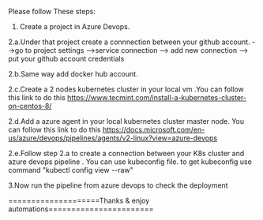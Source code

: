Please follow These steps:

1. Create a project in Azure Devops.


2.a.Under that project create a connnection between your github account.
-->go to project settings -->service connection --> add new connection --> put your github account credentials 


2.b.Same way add docker hub account.


2.c.Create a 2 nodes kubernetes cluster in your local vm .You can follow this link to do this https://www.tecmint.com/install-a-kubernetes-cluster-on-centos-8/


2.d.Add a azure agent in your local kubernetes cluster master node. You can follow this link to do this https://docs.microsoft.com/en-us/azure/devops/pipelines/agents/v2-linux?view=azure-devops


2.e.Follow step 2.a to create a connection between your K8s cluster and azure devops pipeline . You can use kubeconfig file. to get kubeconfig use command "kubectl config view --raw"  


3.Now run the pipeline from azure devops to check the deployment


====================Thanks & enjoy automations======================= 
